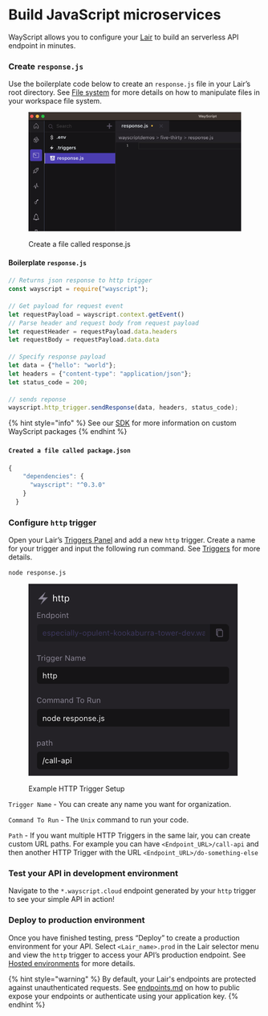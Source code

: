 # Build JavaScript microservices

WayScript allows you to configure your [Lair](../../platform/lairs/) to build an serverless API endpoint in minutes.

### Create `response.js`

Use the boilerplate code below to create an `response.js` file in your Lair’s root directory. See [File system](../../platform/lairs/file-system/) for more details on how to manipulate files in your workspace file system.

<figure><img src="../../.gitbook/assets/create-file-js.png" alt=""><figcaption><p>Create a file called response.js</p></figcaption></figure>

#### Boilerplate `response.js`

```javascript
// Returns json response to http trigger
const wayscript = require("wayscript");

// Get payload for request event
let requestPayload = wayscript.context.getEvent()
// Parse header and request body from request payload
let requestHeader = requestPayload.data.headers
let requestBody = requestPayload.data.data

// Specify response payload
let data = {"hello": "world"};
let headers = {"content-type": "application/json"};
let status_code = 200;

// sends reponse
wayscript.http_trigger.sendResponse(data, headers, status_code);
```

{% hint style="info" %}
See our [SDK](../../using-wayscript/sdk/) for more information on custom WayScript packages
{% endhint %}

#### `Created a file called package.json`

```javascript
{
    "dependencies": {
      "wayscript": "^0.3.0"
    }
  }
```

### Configure `http` trigger

Open your Lair’s [Triggers Panel](../../platform/lairs/triggers.md) and add a new `http` trigger. Create a name for your trigger and input the following run command. See [Triggers](../../platform/lairs/triggers.md) for more details.

```bash
node response.js
```

<figure><img src="../../.gitbook/assets/http-trigger-js.png" alt=""><figcaption><p>Example HTTP Trigger Setup</p></figcaption></figure>

`Trigger Name` - You can create any name you want for organization.&#x20;

`Command To Run` - The `Unix` command to run your code.

`Path` - If you want multiple HTTP Triggers in the same lair, you can create custom URL paths. For example you can have `<Endpoint_URL>/call-api` and then another HTTP Trigger with the URL `<Endpoint_URL>/do-something-else`

### Test your API in development environment

Navigate to the `*.wayscript.cloud` endpoint generated by your `http` trigger to see your simple API in action!

### Deploy to production environment

Once you have finished testing, press “Deploy” to create a production environment for your API. Select `<Lair_name>.prod` in the Lair selector menu and view the `http` trigger to access your API’s production endpoint. See [Hosted environments](../../platform/lairs/deployments.md) for more details.

{% hint style="warning" %}
By default, your Lair's endpoints are protected against unauthenticated requests. See [endpoints.md](../../platform/lairs/endpoints.md "mention") on how to public expose your endpoints or authenticate using your application key.
{% endhint %}
